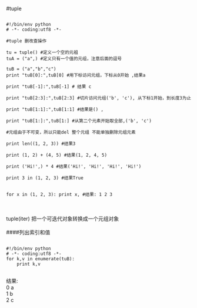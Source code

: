 #tuple

<pre><code>
#!/bin/env python
# -*- coding:utf8 -*- 

#tuple 删改查操作

tu = tuple() #定义一个空的元祖
tuA = ("a",) #定义只有一个值的元组，注意后面的逗号

tuB = ("a","b","c")
print "tuB[0]:",tuB[0] #用下标访问元组，下标从0开始 ,结果a

print "tuB[-1]:",tuB[-1] # 结果 c

print "tuB[2:3]:",tuB[2:3] #切片访问元组('b', 'c'), 从下标1开始，到长度3为止

print "tuB[1:1]:",tuB[1:1] #结果是() ,

print "tuB[1:]:",tuB[1:] #从第二个元素开始取全部,('b', 'c') 

#元组由于不可变，所以只能del 整个元组 不能单独删除元组元素

print len((1, 2, 3)) #结果3

print (1, 2) + (4, 5) #结果(1, 2, 4, 5)

print ('Hi!',) * 4 #结果('Hi!', 'Hi!', 'Hi!', 'Hi!')

print 3 in (1, 2, 3) #结果True


for x in (1, 2, 3): print x, #结果: 1 2 3
</code></pre>
<br><br>
tuple(iter) 把一个可迭代对象转换成一个元组对象
<br><br>
####列出索引和值
<pre><code>
#!/bin/env python
# -*- coding:utf8 -*- 
for k,v in enumerate(tuB):
    print k,v
    
</code></pre>
结果:<br>
0 a<br>
1 b<br>
2 c<br>
<br><br>
